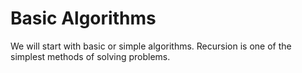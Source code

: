 # Basic Algorithms

We will start with basic or simple algorithms. Recursion is one of the simplest methods of solving problems.